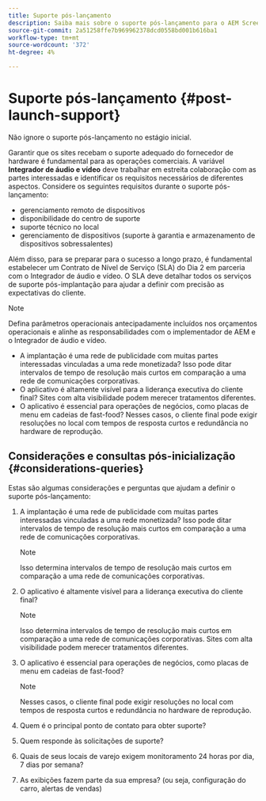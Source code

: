 ```yaml
---
title: Suporte pós-lançamento
description: Saiba mais sobre o suporte pós-lançamento para o AEM Screens no Guia de práticas recomendadas.
source-git-commit: 2a51258ffe7b969962378dcd0558bd001b616ba1
workflow-type: tm+mt
source-wordcount: '372'
ht-degree: 4%

---
```



# Suporte pós-lançamento {#post-launch-support}


Não ignore o suporte pós-lançamento no estágio inicial.

Garantir que os sites recebam o suporte adequado do fornecedor de hardware é fundamental para as operações comerciais. A variável **Integrador de áudio e vídeo** deve trabalhar em estreita colaboração com as partes interessadas e identificar os requisitos necessários de diferentes aspectos.
Considere os seguintes requisitos durante o suporte pós-lançamento:

* gerenciamento remoto de dispositivos
* disponibilidade do centro de suporte
* suporte técnico no local
* gerenciamento de dispositivos (suporte à garantia e armazenamento de dispositivos sobressalentes)

Além disso, para se preparar para o sucesso a longo prazo, é fundamental estabelecer um Contrato de Nível de Serviço (SLA) do Dia 2 em parceria com o Integrador de áudio e vídeo. O SLA deve detalhar todos os serviços de suporte pós-implantação para ajudar a definir com precisão as expectativas do cliente.

>[!NOTE]
>
>Defina parâmetros operacionais antecipadamente incluídos nos orçamentos operacionais e alinhe as responsabilidades com o implementador de AEM e o Integrador de áudio e vídeo.
>
>* A implantação é uma rede de publicidade com muitas partes interessadas vinculadas a uma rede monetizada? Isso pode ditar intervalos de tempo de resolução mais curtos em comparação a uma rede de comunicações corporativas.
>* O aplicativo é altamente visível para a liderança executiva do cliente final? Sites com alta visibilidade podem merecer tratamentos diferentes.
>* O aplicativo é essencial para operações de negócios, como placas de menu em cadeias de fast-food? Nesses casos, o cliente final pode exigir resoluções no local com tempos de resposta curtos e redundância no hardware de reprodução.

## Considerações e consultas pós-inicialização {#considerations-queries}

Estas são algumas considerações e perguntas que ajudam a definir o suporte pós-lançamento:

1. A implantação é uma rede de publicidade com muitas partes interessadas vinculadas a uma rede monetizada? Isso pode ditar intervalos de tempo de resolução mais curtos em comparação a uma rede de comunicações corporativas.
 
   >[!NOTE]
   >
   > Isso determina intervalos de tempo de resolução mais curtos em comparação a uma rede de comunicações corporativas.

1. O aplicativo é altamente visível para a liderança executiva do cliente final?

   >[!NOTE]
   >
   > Isso determina intervalos de tempo de resolução mais curtos em comparação a uma rede de comunicações corporativas. Sites com alta visibilidade podem merecer tratamentos diferentes.

1. O aplicativo é essencial para operações de negócios, como placas de menu em cadeias de fast-food?

   >[!NOTE]
   >
   > Nesses casos, o cliente final pode exigir resoluções no local com tempos de resposta curtos e redundância no hardware de reprodução.

1. Quem é o principal ponto de contato para obter suporte?

1. Quem responde às solicitações de suporte?

1. Quais de seus locais de varejo exigem monitoramento 24 horas por dia, 7 dias por semana?

1. As exibições fazem parte da sua empresa? (ou seja, configuração do carro, alertas de vendas)
